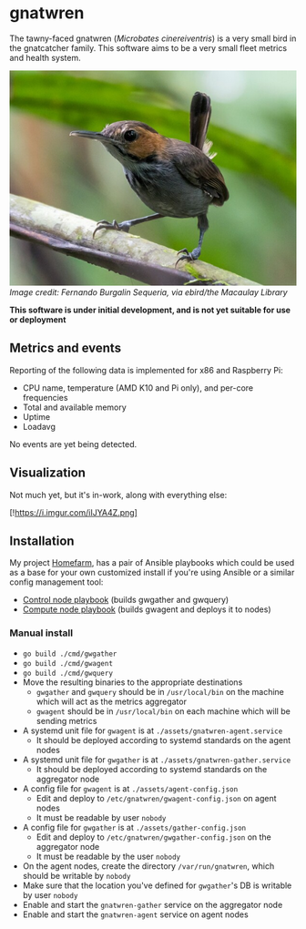 # gnatwren
The tawny-faced gnatwren (_Microbates cinereiventris_) is a very small bird
in the gnatcatcher family. This software aims to be a very small fleet
metrics and health system.

[![Image of a tawny-faced gnatwren, perched on a twig](https://github.com/firepear/gnatwren/blob/main/assets/tfgw.jpg)](https://ebird.org/species/tafgna1)  
_Image credit: Fernando Burgalin Sequeria, via ebird/the Macaulay Library_

**This software is under initial development, and is not yet suitable
for use or deployment**

## Metrics and events

Reporting of the following data is implemented for x86 and Raspberry Pi:

- CPU name, temperature (AMD K10 and Pi only), and per-core frequencies
- Total and available memory
- Uptime
- Loadavg

No events are yet being detected.

## Visualization

Not much yet, but it's in-work, along with everything else:

[!https://i.imgur.com/iIJYA4Z.png]

## Installation

My project [Homefarm](https://github.com/firepear/homefarm), has a
pair of Ansible playbooks which could be used as a base for your own
customized install if you're using Ansible or a similar config
management tool:

- [Control node playbook](https://github.com/firepear/homefarm/blob/master/gnatwren-control.yml) (builds gwgather and gwquery)
- [Compute node playbook](https://github.com/firepear/homefarm/blob/master/gnatwren-nodes.yml) (builds gwagent and deploys it to nodes)

### Manual install

- `go build ./cmd/gwgather`
- `go build ./cmd/gwagent`
- `go build ./cmd/gwquery`
- Move the resulting binaries to the appropriate destinations
  - `gwgather` and `gwquery` should be in `/usr/local/bin` on the
    machine which will act as the metrics aggregator
  - `gwagent` should be in `/usr/local/bin` on each machine which will
    be sending metrics
- A systemd unit file for `gwagent` is at
  `./assets/gnatwren-agent.service`
  - It should be deployed according to systemd standards on the agent
    nodes
- A systemd unit file for `gwgather` is at
  `./assets/gnatwren-gather.service`
  - It should be deployed according to systemd standards on the
    aggregator node
- A config file for `gwagent` is at `./assets/agent-config.json`
  - Edit and deploy to `/etc/gnatwren/gwagent-config.json` on agent
    nodes
  - It must be readable by user `nobody`
- A config file for `gwgather` is at `./assets/gather-config.json`
  - Edit and deploy to `/etc/gnatwren/gwgather-config.json` on the
    aggregator node
  - It must be readable by the user `nobody`
- On the agent nodes, create the directory `/var/run/gnatwren`, which
  should be writable by `nobody`
- Make sure that the location you've defined for `gwgather`'s DB is
  writable by user `nobody`
- Enable and start the `gnatwren-gather` service on the aggregator
  node
- Enable and start the `gnatwren-agent` service on agent nodes
